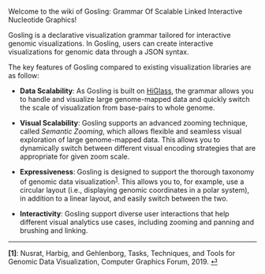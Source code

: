 Welcome to the wiki of Gosling: Grammar Of Scalable Linked Interactive Nucleotide Graphics!

Gosling is a declarative visualization grammar tailored for interactive genomic visualizations. In Gosling, users can create interactive visualizations for genomic data through a JSON syntax.

The key features of Gosling compared to existing visualization libraries are as follow:

- **Data Scalability**: As Gosling is built on [HiGlass](http://higlass.io/), the grammar allows you to handle and visualize large genome-mapped data and quickly switch the scale of visualization from base-pairs to whole genome.

- **Visual Scalability**: Gosling supports an advanced zooming technique, called *Semantic Zooming*, which allows flexible and seamless visual exploration of large genome-mapped data. This allows you to dynamically switch between different visual encoding strategies that are appropriate for given zoom scale. <!--For example, you can show nucleotide bases of genomic sequence when zoomed in while show overall distribution of the bases using stacked bar chart when zoomed out.-->

- **Expressiveness**: Gosling is designed to support the thorough taxonomy of genomic data visualization<sup id="fnc1">[1](#fn1)</sup>. This allows you to, for example, use a circular layout (i.e., displaying genomic coordinates in a polar system), in addition to a linear layout, and easily switch between the two.

- **Interactivity**: Gosling support diverse user interactions that help different visual analytics use cases, including zooming and panning and brushing and linking.

---
<b id="fn1">[1]</b>: Nusrat, Harbig, and Gehlenborg, Tasks, Techniques, and Tools for Genomic Data Visualization, Computer Graphics Forum, 2019. [⏎](#fnc1)